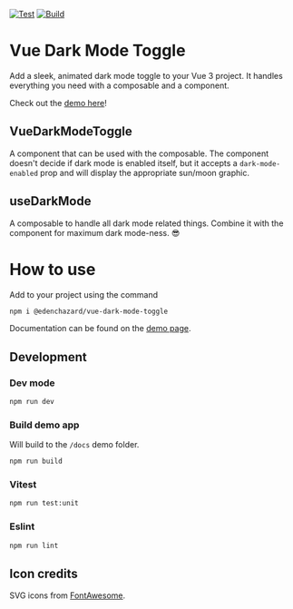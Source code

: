 [![Test](https://github.com/edenchazard/vue-dark-mode-toggle/actions/workflows/test.yml/badge.svg)](https://github.com/edenchazard/vue-dark-mode-toggle/actions/workflows/test.yml)
[![Build](https://github.com/edenchazard/vue-dark-mode-toggle/actions/workflows/build.yml/badge.svg)](https://github.com/edenchazard/vue-dark-mode-toggle/actions/workflows/build.yml)

# Vue Dark Mode Toggle

Add a sleek, animated dark mode toggle to your Vue 3 project. It handles everything you need with a composable and a component.

Check out the [demo here](https://edenchazard.github.io/vue-dark-mode-toggle/)!

## VueDarkModeToggle

A component that can be used with the composable. The component doesn't decide if dark mode is enabled itself, but it accepts a `dark-mode-enabled` prop and will display the appropriate sun/moon graphic.

## useDarkMode

A composable to handle all dark mode related things. Combine it with the component for maximum dark mode-ness. 😎

# How to use

Add to your project using the command

```sh
npm i @edenchazard/vue-dark-mode-toggle
```

Documentation can be found on the [demo page](https://edenchazard.github.io/vue-dark-mode-toggle/).

## Development

### Dev mode

```sh
npm run dev
```

### Build demo app

Will build to the `/docs` demo folder.

```sh
npm run build
```

### Vitest

```sh
npm run test:unit
```

### Eslint

```sh
npm run lint
```

## Icon credits

SVG icons from [FontAwesome](https://fontawesome.com/).
